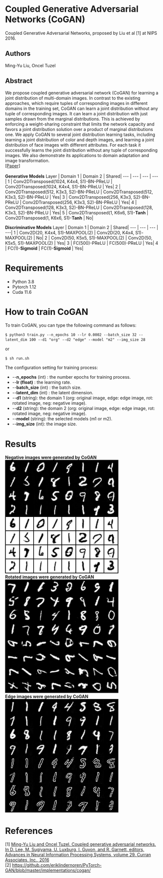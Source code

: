 # Coupled Generative Adversarial Networks (CoGAN)
Coupled Generative Adversarial Networks, proposed by Liu et al [1] at NIPS 2016.
## Authors
Ming-Yu Liu, Oncel Tuzel
## Abstract 
We propose coupled generative adversarial network (CoGAN) for learning a joint distribution of multi-domain images. In contrast to the existing approaches, which require tuples of corresponding images in different domains in the training set, CoGAN can learn a joint distribution without any tuple of corresponding images. It can learn a joint distribution with just samples drawn from the marginal distributions. This is achieved by enforcing a weight-sharing constraint that limits the network capacity and favors a joint distribution solution over a product of marginal distributions one. We apply CoGAN to several joint distribution learning tasks, including learning a joint distribution of color and depth images, and learning a joint distribution of face images with different attributes. For each task it successfully learns the joint distribution without any tuple of corresponding images. We also demonstrate its applications to domain adaptation and image transformation.
<br />
[[Paper]](https://arxiv.org/abs/1606.07536)
<br />
<br />
**Generative Models** 
Layer | Domain 1 | Domain 2 | Shared|
--- | --- | --- | ---|
1   | Conv2DTransposed(1024, K4x4, S1)-BN-PReLU | Conv2DTransposed(1024, K4x4, S1)-BN-PReLU | Yes|
2   | Conv2DTransposed(512, K3x3, S2)-BN-PReLU | Conv2DTransposed(512, K3x3, S2)-BN-PReLU  | Yes|
3   | Conv2DTransposed(256, K3x3, S2)-BN-PReLU | Conv2DTransposed(256, K3x3, S2)-BN-PReLU | Yes|
4   | Conv2DTransposed(128, K3x3, S2)-BN-PReLU | Conv2DTransposed(128, K3x3, S2)-BN-PReLU  | Yes|
5   | Conv2DTransposed(1, K6x6, S1)-**Tanh** | Conv2DTransposed(1, K6x6, S1)-**Tanh** | No|

**Discriminative Models** 
Layer | Domain 1 | Domain 2 | Shared|
--- | --- | --- | ---|
1   | Conv2D(20, K4x4, S1)-MAXPOOL(2) | Conv2D(20, K4x4, S1)-MAXPOOL(2) | No|
2   | Conv2D(50, K5x5, S1)-MAXPOOL(2) | Conv2D(50, K5x5, S1)-MAXPOOL(2) | Yes|
3   | FC(500)-PReLU | FC(500)-PReLU | Yes|
4   | FC(1)-**Sigmoid** | FC(1)-**Sigmoid** | Yes|

# Requirements
- Python 3.8
- Pytorch 1.12
- Cuda 11.6
# How to train CoGAN
To train CoGAN, you can type the following command as follows:
```
$ python3 train.py --n_epochs 10 --lr 0.0002 --batch_size 32 --latent_dim 100 --d1 "org" --d2 "edge" --model "m2" --img_size 28
```
or 
```
$ sh run.sh
```

The configuration setting for training process: 
<br/>
- --**n_epochs** (int) : the number epochs for training process.  
- --**lr (float)** : the learning rate.
- --**batch_size** (int) : the batch size. 
- --**latent_dim** (int) : the latent dimension. 
- --**d1** (string): the domain 1 (org: original image, edge: edge image, rot: rotated image, neg: negative image). 
- --**d2** (string): the domain 2 (org: original image, edge: edge image, rot: rotated image, neg: negative image).
- --**model** (string): the selected models (m1 or m2). 
- --**img_size** (int): the image size.
# Results
**Negative images were generated by CoGAN**
<br />
![alt text](https://github.com/VoHoangAnh/Mnist_cogan/blob/develop/mnistm/156000.png?raw=true)
<br />
**Rotated images were generated by CoGAN**
<br />
![alt text](https://github.com/VoHoangAnh/Mnist_cogan/blob/develop/mnistm/rotate_m1.png?raw=true)
<br />
**Edge images were generated by CoGAN**
<br />
![alt text](https://github.com/VoHoangAnh/Mnist_cogan/blob/develop/mnistm/edge_m1.png?raw=true)
# References
[1] [Ming-Yu Liu and Oncel Tuzel. Coupled generative adversarial networks. In D. Lee, M. Sugiyama,
U. Luxburg, I. Guyon, and R. Garnett, editors, Advances in Neural Information Processing
Systems, volume 29. Curran Associates, Inc., 2016](https://arxiv.org/abs/1606.07536) 
<br />
[2] https://github.com/eriklindernoren/PyTorch-GAN/blob/master/implementations/cogan/
